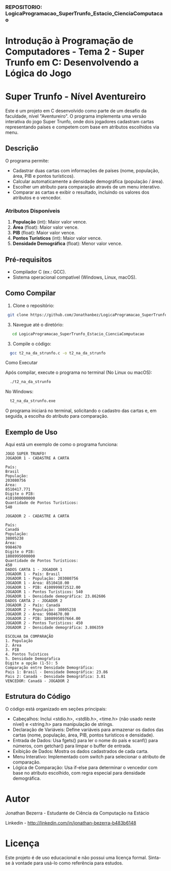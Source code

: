 ### REPOSITORIO: LogicaProgramacao_SuperTrunfo_Estacio_CienciaComputacao
# Introdução à Programação de Computadores - Tema 2 - Super Trunfo em C: Desenvolvendo a Lógica do Jogo

# Super Trunfo - Nível Aventureiro

Este é um projeto em C desenvolvido como parte de um desafio da faculdade, nível "Aventureiro". O programa implementa uma versão interativa do jogo Super Trunfo, onde dois jogadores cadastram cartas representando países e competem com base em atributos escolhidos via menu.

## Descrição

O programa permite:
- Cadastrar duas cartas com informações de países (nome, população, área, PIB e pontos turísticos).
- Calcular automaticamente a densidade demográfica (população / área).
- Escolher um atributo para comparação através de um menu interativo.
- Comparar as cartas e exibir o resultado, incluindo os valores dos atributos e o vencedor.

### Atributos Disponíveis
1. **População** (int): Maior valor vence.
2. **Área** (float): Maior valor vence.
3. **PIB** (float): Maior valor vence.
4. **Pontos Turísticos** (int): Maior valor vence.
5. **Densidade Demográfica** (float): Menor valor vence.

## Pré-requisitos

- Compilador C (ex.: GCC).
- Sistema operacional compatível (Windows, Linux, macOS).

## Como Compilar

1. Clone o repositório:
```bash
 git clone https://github.com/Jonathanbez/LogicaProgramacao_SuperTrunfo_Estacio_CienciaComputacao.git
```
3. Navegue até o diretório:
```bash
   cd LogicaProgramacao_SuperTrunfo_Estacio_CienciaComputacao
```
3. Compile o código:
```bash
  gcc t2_na_da_strunfo.c -o t2_na_da_strunfo
```
Como Executar

Após compilar, execute o programa no terminal (No Linux ou macOS):
```bash
  ./t2_na_da_strunfo
```
No Windows:
```bash
  t2_na_da_strunfo.exe
```

O programa iniciará no terminal, solicitando o cadastro das cartas e, em seguida, a escolha do atributo para comparação.

## Exemplo de Uso

Aqui está um exemplo de como o programa funciona:
``` 
JOGO SUPER TRUNFO!
JOGADOR 1 - CADASTRE A CARTA

País: 
Brasil
População: 
203080756
Área: 
8510417.771
Digite o PIB: 
4101000000000
Quantidade de Pontos Turísticos: 
540

JOGADOR 2 - CADASTRE A CARTA

País: 
Canadá
População: 
38005238
Área: 
9984670
Digite o PIB: 
1808995000000
Quantidade de Pontos Turísticos: 
450
DADOS CARTA 1 - JOGADOR 1
JOGADOR 1 - País: Brasil
JOGADOR 1 - População: 203080756
JOGADOR 1 - Área: 8510418.00
JOGADOR 1 - PIB: 4100999872512.00
JOGADOR 1 - Pontos Turísticos: 540
JOGADOR 1 - Densidade demográfica: 23.862606
DADOS CARTA 2 - JOGADOR 2
JOGADOR 2 - País: Canadá
JOGADOR 2 - População: 38005238
JOGADOR 2 - Área: 9984670.00
JOGADOR 2 - PIB: 1808995057664.00
JOGADOR 2 - Pontos Turísticos: 450
JOGADOR 2 - Densidade demográfica: 3.806359

ESCOLHA DA COMPARAÇÃO
1. População
2. Área
3. PIB
4. Pontos Tuísticos
5. Densidade Demogŕafica
Digite a opção (1-5): 5
Comparação entre Densidade Demográfica: 
Pais 1: Brasil - Densidade Demográfica: 23.86
Pais 2: Canadá - Densidade Demográfica: 3.81
VENCEDOR: Canadá - JOGADOR 2
```
## Estrutura do Código

O código está organizado em seções principais:

- Cabeçalhos: Inclui <stdio.h>, <stdlib.h>, <time.h> (não usado neste nível) e <string.h> para manipulação de strings.
- Declaração de Variáveis: Define variáveis para armazenar os dados das cartas (nome, população, área, PIB, pontos turísticos e densidade).
- Entrada de Dados: Usa fgets() para ler o nome do país e scanf() para números, com getchar() para limpar o buffer de entrada.
- Exibição de Dados: Mostra os dados cadastrados de cada carta.
- Menu Interativo: Implementado com switch para selecionar o atributo de comparação.
- Lógica de Comparação: Usa if-else para determinar o vencedor com base no atributo escolhido, com regra especial para densidade demográfica.

# Autor

   Jonathan Bezerra - Estudante de Ciência da Computação na Estácio
   
   Linkedin - http://linkedin.com/in/jonathan-bezerra-b483b6148
  
# Licença

Este projeto é de uso educacional e não possui uma licença formal. Sinta-se à vontade para usá-lo como referência para estudos.

